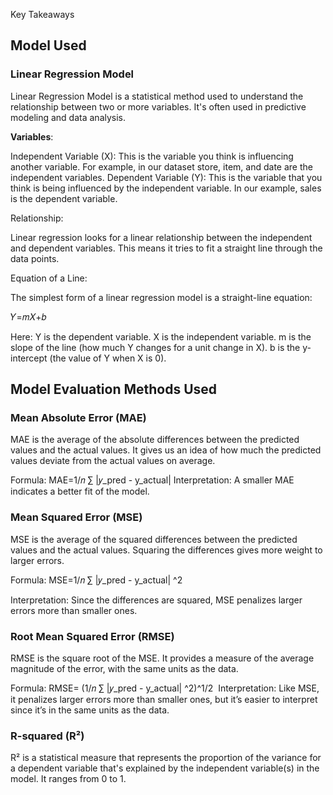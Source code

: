 Key Takeaways

<h2>Model Used</h2>
<h3>Linear Regression Model</h3>
 <p>Linear Regression Model is a statistical method used to understand the relationship between two or more variables. It's often used in predictive modeling and data analysis. 
 
<strong>Variables</strong>:

Independent Variable (X): This is the variable you think is influencing another variable. For example, in our dataset store, item, and date are the independent variables.
Dependent Variable (Y): This is the variable that you think is being influenced by the independent variable. In our example, sales is the dependent variable.

Relationship:

Linear regression looks for a linear relationship between the independent and dependent variables. This means it tries to fit a straight line through the data points.

Equation of a Line:

The simplest form of a linear regression model is a straight-line equation:

𝑌=𝑚𝑋+𝑏

Here:
Y is the dependent variable.
X is the independent variable.
m is the slope of the line (how much Y changes for a unit change in X).
b is the y-intercept (the value of Y when X is 0).

<h2>Model Evaluation Methods Used</h2>
<h3>Mean Absolute Error (MAE)</h3>
MAE is the average of the absolute differences between the predicted values and the actual values. It gives us an idea of how much the predicted values deviate from the actual values on average.

Formula:
MAE=1/𝑛 ∑ |𝑦_pred - y_actual|
Interpretation:
A smaller MAE indicates a better fit of the model.

<h3>Mean Squared Error (MSE)</h3>
MSE is the average of the squared differences between the predicted values and the actual values. Squaring the differences gives more weight to larger errors.

Formula:
MSE=1/𝑛 ∑ |𝑦_pred - y_actual| ^2
 
Interpretation:
Since the differences are squared, MSE penalizes larger errors more than smaller ones.

<h3>Root Mean Squared Error (RMSE)</h3>
RMSE is the square root of the MSE. It provides a measure of the average magnitude of the error, with the same units as the data.

Formula:
RMSE= (1/𝑛 ∑ |𝑦_pred - y_actual| ^2)^1/2
​
Interpretation:
Like MSE, it penalizes larger errors more than smaller ones, but it’s easier to interpret since it’s in the same units as the data.

<h3>R-squared (R²)</h3>
R² is a statistical measure that represents the proportion of the variance for a dependent variable that's explained by the independent variable(s) in the model. It ranges from 0 to 1.



